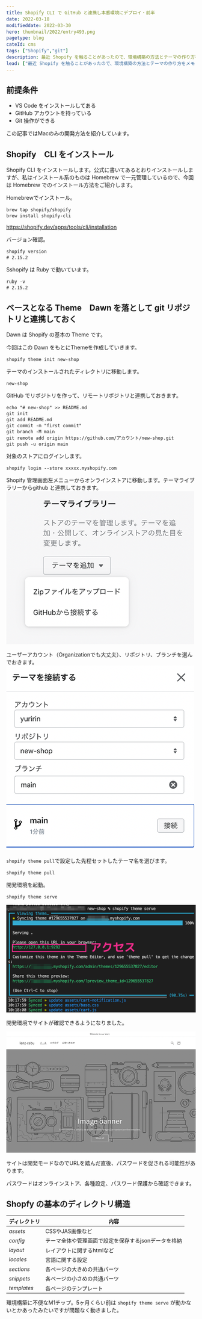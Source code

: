 ```yaml
---
title: Shopify CLI で GitHub と連携し本番環境にデプロイ・前半
date: 2022-03-18
modifieddate: 2022-03-30
hero: thumbnail/2022/entry493.png
pagetype: blog
cateId: cms
tags: ["Shopify","git"]
description: 最近 Shopify を触ることがあったので、環境構築の方法とテーマの作り方をメモします。このブログではShopify環境構築とベーシックテーマをインストールし修正できるまでを目標に記事にまとめます。
lead: ["最近 Shopify を触ることがあったので、環境構築の方法とテーマの作り方をメモします。このブログではShopify環境構築とベーシックテーマをインストールし修正できるまでを目標に記事にまとめます。"]
---
```

## 前提条件
* VS Code をインストールしてある
* GitHub アカウントを持っている
* Git 操作ができる

この記事ではMacのみの開発方法を紹介しています。

<!-- ## Shopify パートナープログラムに参加し開発用アカウントを作成する
Shopify の開発用アカウントを作成します。

![Shopify パートナープログラムに参加](./images/2022/03/entry493-01.jpg)

[Shopify パートナープログラム](https://www.shopify.jp/partners)

名前や住所、電話番号などを登録していきます。

![Shopify パートナープログラム名前や住所、電話番号などを登録](./images/2022/03/entry493-02.png)

最後にアンケートに答えて、
![Shopify パートナープログラム名前や住所、電話番号などを登録](./images/2022/03/entry493-03.png)

パートナープログラム契約を読み、同意にチェック。

![Shopify パートナープログラム名前や住所、電話番号などを登録](./images/2022/03/entry493-04.png) -->

## Shopify　CLI をインストール
Shopify CLI をインストールします。公式に書いてあるとおりインストールしますが、私はインストール系のものは Homebrew で一元管理しているので、今回は Homebrew でのインストール方法をご紹介します。

Homebrewでインストール。

```bash:title=コマンド
brew tap shopify/shopify
brew install shopify-cli
```

https://shopify.dev/apps/tools/cli/installation

バージョン確認。

```bash:title=コマンド
shopify version
# 2.15.2
```

Sshopify は Ruby で動いています。
```bash:title=コマンド
ruby -v
# 2.15.2
```

## ベースとなる Theme　Dawn を落として git リポジトリと連携しておく
Dawn は Shopify の基本の Theme です。

今回はこの Dawn をもとにThemeを作成していきます。

```bash:title=コマンド
shopify theme init new-shop
```
テーマのインストールされたディレクトリに移動します。

```
new-shop
```
GitHub でリポジトリを作って、リモートリポジトリと連携しておきます。
```bash:title=コマンド
echo "# new-shop" >> README.md
git init
git add README.md
git commit -m "first commit"
git branch -M main
git remote add origin https://github.com/アカウント/new-shop.git
git push -u origin main
```
対象のストアにログインします。

```bash:title=コマンド
shopify login --store xxxxx.myshopify.com
```
Shopify 管理画面左メニューからオンラインストアに移動します。テーマライブラリーからgithub と連携しておきます。
![テーマライブラリーからgithub](./images/2022/03/entry493-06.png)

ユーザーアカウント（Organizationでも大丈夫）、リポジトリ、ブランチを選んでおきます。
![テーマライブラリーからgithub](./images/2022/03/entry493-05.png)

`shopify theme pull`で設定した先程セットしたテーマ名を選びます。
```bash:title=コマンド
shopify theme pull
```
開発環境を起動。
```bash:title=コマンド
shopify theme serve
```
![開発環境を起動](./images/2022/03/entry493-08.png)

開発環境でサイトが確認できるようになりました。

![開発環境を起動](./images/2022/03/entry493-09.png)

サイトは開発モードなのでURLを踏んだ直後、パスワードを促される可能性があります。

パスワードはオンラインストア、各種設定、パスワード保護から確認できます。

## Shopfy の基本のディレクトリ構造

|ディレクトリ|内容|
|-|-|
|<em>assets</em>|CSSやJAS画像など|
|<em>config</em>|テーマ全体や管理画面で設定を保存するjsonデータを格納|
|<em>layout</em>|レイアウトに関するhtmlなど|
|<em>locales</em>|言語に関する設定|
|<em>sections</em>|各ページの大きめの共通パーツ|
|<em>snippets</em>|各ページの小さめの共通パーツ|
|<em>templates</em>|各ページのテンプレート|

環境構築に不便なM1チップ。5ヶ月くらい前は `shopify theme serve` が動かないとかあったみたいですが問題なく動きました。
<msg txt="私の記事はだいたい公開備忘録です。案件で過去やったことを守秘義務内でまとめてます。"></msg>

<!-- 参考サイト:<br>
https://tokyofreelance.jp/shopify_theme_self_made/#outline__1_1 -->
